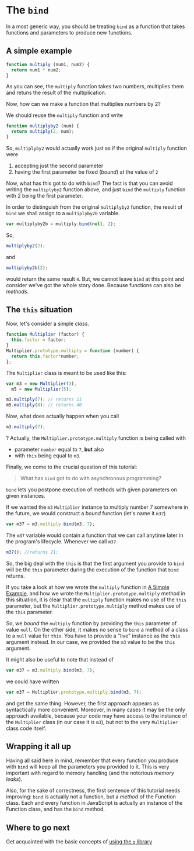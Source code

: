 # The `bind`

In a most generic way, you should be treating `bind` as a function that takes functions and parameters to produce new functions.

## A simple example

```javascript
function multiply (num1, num2) {
  return num1 * num2;
}
```

As you can see, the `multiply` function takes two numbers, multiplies them and retuns the result of the multiplication.

Now, how can we make a function that multiplies numbers by 2?

We should reuse the `multiply` function and write

```javascript
function multiplyby2 (num) {
  return multiply(2, num);
}
```

So, `multiplyby2` would actually work just as if the original `multiply` function were

1. accepting just the second parameter
2. having the first parameter be fixed (_bound_) at the value of `2`

Now, what has this got to do with `bind`?
The fact is that you can avoid writing the `multiplyby2` function above, and just `bind` the `multiply` function with 2 being the first parameter.

In order to distinguish from the original `multiplyby2` function, the result of `bind` we shall assign to a `multiplyby2b` variable.

```javascript
var multiplyby2b = multiply.bind(null, 2);
```

So,

```javascript
multiplyby2(2);
```

and

```javascript
multiplyby2b(2);
```

would return the same result `4`.
But, we cannot leave `bind` at this point and consider we've got the whole story done.
Because functions can also be _methods_.

## The `this` situation

Now, let's consider a simple _class_.

```javascript
function Multiplier (factor) {
  this.factor = factor;
}
Multiplier.prototype.multiply = function (number) {
  return this.factor*number;
};
```

The `Multiplier` class is meant to be used like this:

```javascript
var m3 = new Multiplier(3),
  m5 = new Multiplier(5);

m3.multiply(7); // returns 21
m5.multiply(8); // returns 40
```

Now, what does actually happen when you call

```javascript
m3.multiply(7);
```

? Actually, the `Multiplier.prototype.multiply` function is being called with 

- parameter `number` equal to `7`, __but__ also 
- with `this` being equal to `m3`.

Finally, we come to the crucial question of this tutorial:

> What has `bind` got to do with asynchronous programming?

`bind` lets you postpone execution of methods with given parameters on given instances.

If we wanted the `m3` `Multiplier` instance to multiply number 7 somewhere in the future, we would construct a _bound_ function (let's name it `m37`)

```javascript
var m37 = m3.multiply.bind(m3, 7);
```

The `m37` variable would contain a function that we can call anytime later in the program's lifecycle.
Whenever we call `m37`

```javascript
m37(); //returns 21;
```

So, the big deal with the `this` is that the first argument you provide to `bind` will be the `this` parameter during the execution of the function that `bind` returns.

If you take a look at how we wrote the `multiply` function in [A Simple Example](a_simple_example), and how we wrote the `Multiplier.prototype.multiply` method in this situation, it is clear that the `multiply` function makes no use of the `this` parameter, but the `Multiplier.prototype.multiply` method makes use of the `this` parameter.

So, we _bound_ the `multiply` function by providing the `this` parameter of value `null`.
On the other side, it makes no sense to `bind` a method of a class to a `null` value for `this`. You have to provide a "live" instance as the `this` argument instead. In our case, we provided the `m3` value to be the `this` argument.

It might also be useful to note that instead of

```javascript
var m37 = m3.multiply.bind(m3, 7);
```

we could have written

```javascript
var m37 = Multiplier.prototype.multiply.bind(m3, 7);
```

and get the same thing.
However, the first approach appears as syntactically more convenient.
Moreover, in many cases it may be the only approach available, because your code may have access to the instance of the `Multiplier` class (in our case it is `m3`), but not to the very `Multiplier` class code itself.

## Wrapping it all up
Having all said here in mind, remember that every function you produce with `bind` will keep all the parameters you provided to it. This is very important with regard to memory handling (and the notorious _memory leaks_).

Also, for the sake of correctness, the first sentence of this tutorial needs improving: `bind` is actually not a function, but a _method_ of the Function class.
Each and every function in JavaScript is actually an instance of the Function class, and has the `bind` method.

## Where to go next
Get acquainted with the basic concepts of [using the `q` library](q.md)
